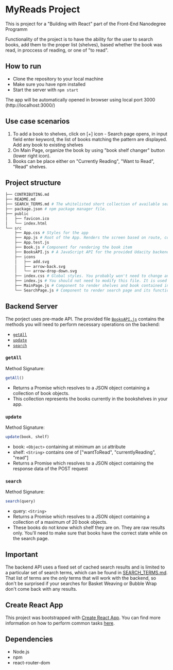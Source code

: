 # MyReads Project

This is project for a "Building with React" part of the Front-End Nanodegree Programm

Functionality of the project is to have the ability for the user to search books, add them to the proper list (shelves), based whether the book was read, in proccess of reading, or one of "to read".

## How to run

* Clone the repository to your local machine
* Make sure you have npm installed
* Start the server with `npm start`

The app will be automatically opened in browser using local port 3000 (http://localhost:3000/)

## Use case scenarios

1. To add a book to shelves, click on [+] icon - Search page opens, in input field enter keyword, the list of books matching the pattern are displayed. Add any book to existing shelves
2. On Main Page, organize the book by using "book shelf changer" button (lower right icon). 
3. Books can be place either on "Currently Reading", "Want to Read", "Read" shelves.

## Project structure
```bash
├── CONTRIBUTING.md
├── README.md 
├── SEARCH_TERMS.md # The whitelisted short collection of available search terms.
├── package.json # npm package manager file.
├── public
│   ├── favicon.ico 
│   └── index.html 
└── src
    ├── App.css # Styles for the app
    ├── App.js # Root of the App. Renders the screen based on route, controls the shelves
    ├── App.test.js 
    ├── Book.js # Component for rendering the book item
    ├── BooksAPI.js # A JavaScript API for the provided Udacity backend. Instructions for the methods are below.
    ├── icons 
    │   ├── add.svg
    │   ├── arrow-back.svg
    │   └── arrow-drop-down.svg
    ├── index.css # Global styles. You probably won't need to change anything here.
    ├── index.js # You should not need to modify this file. It is used for DOM rendering only.
    ├── MainPage.js # Component to render shelves and book contained in it
    └── SearchPage.js # Component to render search page and its functionality
```

## Backend Server

The porject uses pre-made API. The provided file [`BooksAPI.js`](src/BooksAPI.js) contains the methods you will need to perform necessary operations on the backend:

* [`getAll`](#getall)
* [`update`](#update)
* [`search`](#search)

### `getAll`

Method Signature:

```js
getAll()
```

* Returns a Promise which resolves to a JSON object containing a collection of book objects.
* This collection represents the books currently in the bookshelves in your app.

### `update`

Method Signature:

```js
update(book, shelf)
```

* book: `<Object>` containing at minimum an `id` attribute
* shelf: `<String>` contains one of ["wantToRead", "currentlyReading", "read"]  
* Returns a Promise which resolves to a JSON object containing the response data of the POST request

### `search`

Method Signature:

```js
search(query)
```

* query: `<String>`
* Returns a Promise which resolves to a JSON object containing a collection of a maximum of 20 book objects.
* These books do not know which shelf they are on. They are raw results only. You'll need to make sure that books have the correct state while on the search page.

## Important
The backend API uses a fixed set of cached search results and is limited to a particular set of search terms, which can be found in [SEARCH_TERMS.md](SEARCH_TERMS.md). That list of terms are the _only_ terms that will work with the backend, so don't be surprised if your searches for Basket Weaving or Bubble Wrap don't come back with any results.

## Create React App

This project was bootstrapped with [Create React App](https://github.com/facebookincubator/create-react-app). You can find more information on how to perform common tasks [here](https://github.com/facebookincubator/create-react-app/blob/master/packages/react-scripts/template/README.md).

## Dependencies

- Node.js
- npm
- react-router-dom
